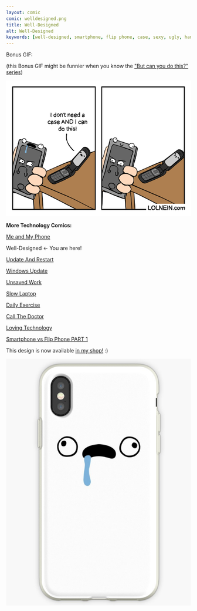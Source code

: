 ```yaml
---
layout: comic
comic: welldesigned.png
title: Well-Designed
alt: Well-Designed
keywords: [well-designed, smartphone, flip phone, case, sexy, ugly, handsome, phones]
---
```


Bonus GIF:

(this Bonus GIF might be funnier when you know the ["But can you do this?" series](https://lolnein.com/2013/08/28/smartphones/))

![Well-Designed Bonus GIF](/images/welldesigned_bonus.gif)


__More Technology Comics:__

[Me and My Phone](https://lolnein.com/2017/06/26/meandmyphone/)

Well-Designed <- You are here!

[Update And Restart](https://lolnein.com/2018/01/26/updateandrestart/)

[Windows Update](https://lolnein.com/2018/06/14/windowsupdate/)

[Unsaved Work](https://lolnein.com/2018/06/18/unsavedwork/)

[Slow Laptop](https://lolnein.com/2018/08/30/slowlaptop/)

[Daily Exercise](https://lolnein.com/2019/05/28/dailyexercise/)

[Call The Doctor](https://lolnein.com/2019/09/12/callthedoctor/)

[Loving Technology](https://lolnein.com/2019/11/06/lovingtechnology/)

[Smartphone vs Flip Phone PART 1](http://lolnein.com/2013/08/28/smartphones/)


This design is now available [in my shop!](https://www.redbubble.com/shop/Lolnein?iaCode=u-case-iphone&ref=search_box&sortOrder=relevant) :)

[![Drooling Case](/images/drooling_case.png)](https://www.redbubble.com/shop/Lolnein?iaCode=u-case-iphone&ref=search_box&sortOrder=relevant)
